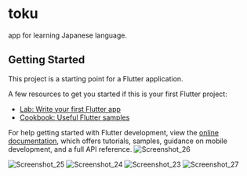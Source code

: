 # toku

app for learning Japanese language.

## Getting Started

This project is a starting point for a Flutter application.

A few resources to get you started if this is your first Flutter project:

- [Lab: Write your first Flutter app](https://docs.flutter.dev/get-started/codelab)
- [Cookbook: Useful Flutter samples](https://docs.flutter.dev/cookbook)

For help getting started with Flutter development, view the
[online documentation](https://docs.flutter.dev/), which offers tutorials,
samples, guidance on mobile development, and a full API reference.
![Screenshot_26](https://github.com/Ab0raya/toku/assets/104572011/dcaa6e4e-9e6c-4f7e-93c3-2bb31c7d0f1b)

![Screenshot_25](https://github.com/Ab0raya/toku/assets/104572011/093a6574-38b3-4ac5-907c-fe92ad32d329)
![Screenshot_24](https://github.com/Ab0raya/toku/assets/104572011/40a9d2e8-e11c-4696-a174-5d3372fc4a6d)
![Screenshot_23](https://github.com/Ab0raya/toku/assets/104572011/842b62ac-8ece-4722-832b-334d6bc80931)
![Screenshot_27](https://github.com/Ab0raya/toku/assets/104572011/805000a4-f261-4eaa-86aa-eb7a0d5183ab)

